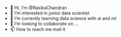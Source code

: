 - 👋 Hi, I’m @RasikaChandran
- 👀 I’m interested in junior data scientist
- 🌱 I’m currently learning data science with ai and ml
- 💞️ I’m looking to collaborate on ...
- 📫 How to reach me mail it

<!---
RasikaChandran/RasikaChandran is a ✨ special ✨ repository because its `README.md` (this file) appears on your GitHub profile.
You can click the Preview link to take a look at your changes.
--->
